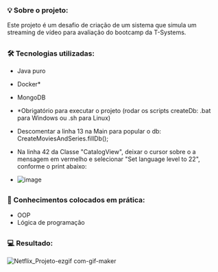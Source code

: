 ### 💡 Sobre o projeto:

Este projeto é um desafio de criação de um sistema que simula um streaming de vídeo para avaliação do bootcamp da T-Systems.

##

### 🛠 Tecnologias utilizadas:

- Java puro
- Docker*
- MongoDB

- *Obrigatório para executar o projeto (rodar os scripts createDb: .bat para Windows ou .sh para Linux)
- Descomentar a linha 13 na Main para popular o db: CreateMoviesAndSeries.fillDb();
- Na linha 42 da Classe "CatalogView", deixar o cursor sobre o a mensagem em vermelho e selecionar "Set language level to 22", conforme o print abaixo:
- ![image](https://github.com/user-attachments/assets/8d460b58-72f0-4745-98b5-fc57fc18ce0e)


##

### 📝 Conhecimentos colocados em prática:

- OOP
- Lógica de programação

##

### 💻 Resultado:


![Netflix_Projeto-ezgif com-gif-maker](https://github.com/user-attachments/assets/f0c03fee-b243-4ecd-8597-ca07ea0a6bb1)


##
